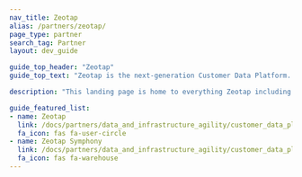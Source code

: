 ```yaml
---
nav_title: Zeotap
alias: /partners/zeotap/
page_type: partner
search_tag: Partner
layout: dev_guide

guide_top_header: "Zeotap"
guide_top_text: "Zeotap is the next-generation Customer Data Platform. It empowers brands to to unify, enhance and activate custoemr data in a cookieless future, all while putting customer privacy and compliance fromt-and-center."

description: "This landing page is home to everything Zeotap including how to integrate Zeotap and use Zeotap Symphony."

guide_featured_list:
- name: Zeotap
  link: /docs/partners/data_and_infrastructure_agility/customer_data_platform/zeotap/zeotap/
  fa_icon: fas fa-user-circle
- name: Zeotap Symphony
  link: /docs/partners/data_and_infrastructure_agility/customer_data_platform/zeotap/symphony/
  fa_icon: fas fa-warehouse
---
```


<br> 
